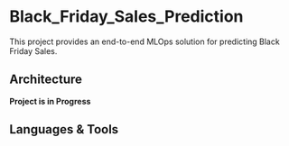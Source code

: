 # Black_Friday_Sales_Prediction
This project provides an end-to-end MLOps solution for predicting Black Friday Sales.
## Architecture
**Project is in Progress**
## Languages & Tools

#


